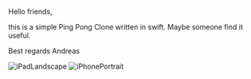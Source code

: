 Hello friends,

this is a simple Ping Pong Clone written in swift.
Maybe someone find it useful.

Best regards
Andreas

![iPadLandscape](https://github.com/user-attachments/assets/c0612cf3-cda5-4f78-821f-ff855970e8a2)
![iPhonePortrait](https://github.com/user-attachments/assets/8608ab98-9db5-4058-862b-23f92a54e02c)
